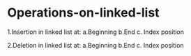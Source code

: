 # Operations-on-linked-list
1.Insertion in linked list at:
   a.Beginning
   b.End
   c. Index position

2.Deletion in linked list at:
   a.Beginning
   b.End
   c. Index position
